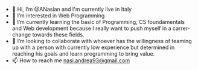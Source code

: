 - 👋 Hi, I’m @ANasian and I'm currently live in Italy
- 👀 I’m interested in Web Programming
- 🌱 I’m currently learning the basic of Programming, CS foundamentals and Web development because I really want to push myself in a carrer-change towards 
     these fields.
- 💞️ I’m looking to collaborate with whoever has the willingness of teaming up with a person with currently low experience but determined in reaching his goals
     and learn programming to bring value.
- 📫 How to reach me nasi.andrea93@gmail.com

<!---
ANasian/ANasian is a ✨ special ✨ repository because its `README.md` (this file) appears on your GitHub profile.
You can click the Preview link to take a look at your changes.
--->
